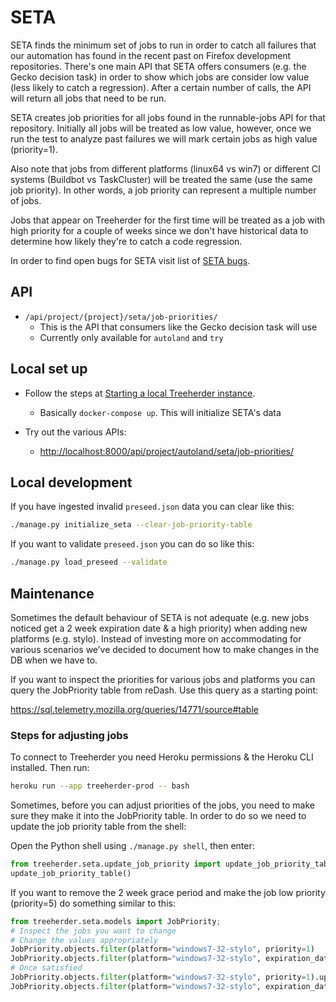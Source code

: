 # SETA

SETA finds the minimum set of jobs to run in order to catch all failures that our automation has found in the recent past on Firefox development repositories.
There's one main API that SETA offers consumers (e.g. the Gecko decision task) in order to show which jobs are consider low value
(less likely to catch a regression). After a certain number of calls, the API will return all jobs that need to be run.

SETA creates job priorities for all jobs found in the runnable-jobs API for that repository.
Initially all jobs will be treated as low value, however, once we run the test to analyze past
failures we will mark certain jobs as high value (priority=1).

Also note that jobs from different platforms (linux64 vs win7) or different CI systems (Buildbot vs TaskCluster)
will be treated the same (use the same job priority). In other words, a job priority can represent a multiple
number of jobs.

Jobs that appear on Treeherder for the first time will be treated as a job with high priority for a couple of
weeks since we don't have historical data to determine how likely they're to catch a code regression.

In order to find open bugs for SETA visit list of [SETA bugs].

[seta bugs]: https://bugzilla.mozilla.org/buglist.cgi?product=Tree%20Management&component=Treeherder%3A%20SETA&resolution=---

## API

- `/api/project/{project}/seta/job-priorities/`
  - This is the API that consumers like the Gecko decision task will use
  - Currently only available for `autoland` and `try`

## Local set up

- Follow the steps at [Starting a local Treeherder instance].
  - Basically `docker-compose up`. This will initialize SETA's data

- Try out the various APIs:
  - <http://localhost:8000/api/project/autoland/seta/job-priorities/>

[starting a local treeherder instance]: installation.md#starting-a-local-treeherder-instance

## Local development

If you have ingested invalid `preseed.json` data you can clear like this:

```bash
./manage.py initialize_seta --clear-job-priority-table
```

If you want to validate `preseed.json` you can do so like this:

```bash
./manage.py load_preseed --validate
```

## Maintenance

Sometimes the default behaviour of SETA is not adequate (e.g. new jobs noticed get a 2 week expiration date & a high priority) when adding new platforms (e.g. stylo).
Instead of investing more on accommodating for various scenarios we’ve decided to document how to make changes in the DB when we have to.

If you want to inspect the priorities for various jobs and platforms you can query the JobPriority table from reDash.
Use this query as a starting point:

<https://sql.telemetry.mozilla.org/queries/14771/source#table>

### Steps for adjusting jobs

To connect to Treeherder you need Heroku permissions & the Heroku CLI installed. Then run:

```bash
heroku run --app treeherder-prod -- bash
```

Sometimes, before you can adjust priorities of the jobs, you need to make sure they make it into the JobPriority table.
In order to do so we need to update the job priority table from the shell:

  Open the Python shell using `./manage.py shell`, then enter:

  ```python
  from treeherder.seta.update_job_priority import update_job_priority_table
  update_job_priority_table()
  ```

  If you want to remove the 2 week grace period and make the job low priority (priority=5) do something similar to this:

  ```python
  from treeherder.seta.models import JobPriority;
  # Inspect the jobs you want to change
  # Change the values appropriately
  JobPriority.objects.filter(platform="windows7-32-stylo", priority=1)
  JobPriority.objects.filter(platform="windows7-32-stylo", expiration_date__isnull=False)
  # Once satisfied
  JobPriority.objects.filter(platform="windows7-32-stylo", priority=1).update(priority=5);
  JobPriority.objects.filter(platform="windows7-32-stylo", expiration_date__isnull=False).update(expiration_date=None)
  ```
